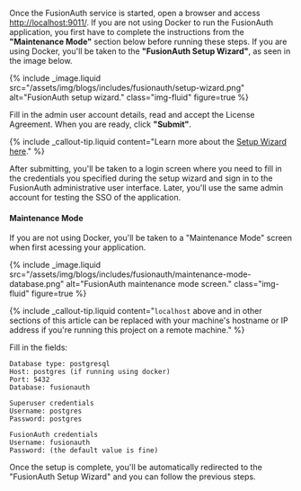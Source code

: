 Once the FusionAuth service is started, open a browser and access [http://localhost:9011/](http://localhost:9011/). If you are not using Docker to run the FusionAuth application, you first have to complete the instructions from the **"Maintenance Mode"** section below before running these steps. If you are using Docker, you'll be taken to the **"FusionAuth Setup Wizard"**, as seen in the image below.

{% include _image.liquid src="/assets/img/blogs/includes/fusionauth/setup-wizard.png" alt="FusionAuth setup wizard." class="img-fluid" figure=true %}

Fill in the admin user account details, read and accept the License Agreement. When you are ready, click **"Submit"**.

{% include _callout-tip.liquid content="Learn more about the [Setup Wizard here](https://fusionauth.io/docs/v1/tech/tutorials/setup-wizard)." %}

After submitting, you'll be taken to a login screen where you need to fill in the credentials you specified during the setup wizard and sign in to the FusionAuth administrative user interface. Later, you'll use the same admin account for testing the SSO of the application.

#### Maintenance Mode

If you are not using Docker, you'll be taken to a "Maintenance Mode" screen when first acessing your application.

{% include _image.liquid src="/assets/img/blogs/includes/fusionauth/maintenance-mode-database.png" alt="FusionAuth maintenance mode screen." class="img-fluid" figure=true %}

{% include _callout-tip.liquid content="`localhost` above and in other sections of this article can be replaced with your machine's hostname or IP address if you're running this project on a remote machine." %}

Fill in the fields:

```Settings
Database type: postgresql
Host: postgres (if running using docker)
Port: 5432
Database: fusionauth

Superuser credentials
Username: postgres
Password: postgres

FusionAuth credentials
Username: fusionauth
Password: (the default value is fine)
```
Once the setup is complete, you'll be automatically redirected to the "FusionAuth Setup Wizard" and you can follow the previous steps.
